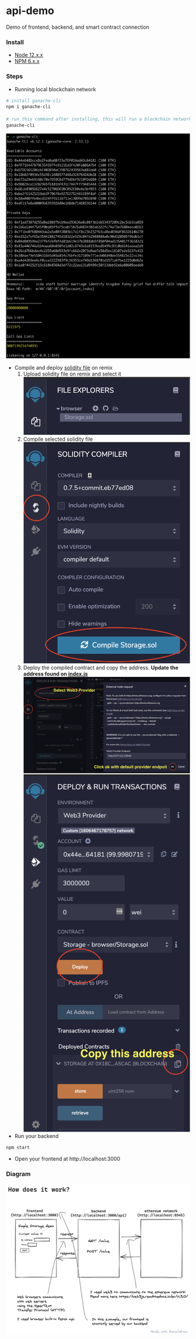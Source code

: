 # api-demo
Demo of frontend, backend, and smart contract connection

### Install

- [Node 12.x.x](https://nodejs.org)
- [NPM 6.x.x](https://nodejs.org)

### Steps

- Running local blockchain network
```bash
# install ganache-cli
npm i ganache-cli

# run this command after installing, this will run a blockchain network on localhost:8545 and create 10 accounts
ganache-cli
```
![Screenshot](screenshots/ganache-cli.png)
- Compile and deploy [solidity file](contracts/Storage.sol) on remix
  1. Upload solidity file on remix and select it
  ![Screenshot](screenshots/deploy-contract-1.png)
  2. Compile selected solidity file
  ![Screenshot](screenshots/deploy-contract-2.png)
  3. Deploy the compiled contract and copy the address. <b>Update the address found on [index.js](index.js#11)</b>
  ![Screenshot](screenshots/deploy-contract-3.png)
  ![Screenshot](screenshots/deploy-contract-4.png)
- Run your backend
```bash
npm start
```
- Open your frontend at http://localhost:3000


### Diagram
![Screenshot](screenshots/diagram.png)